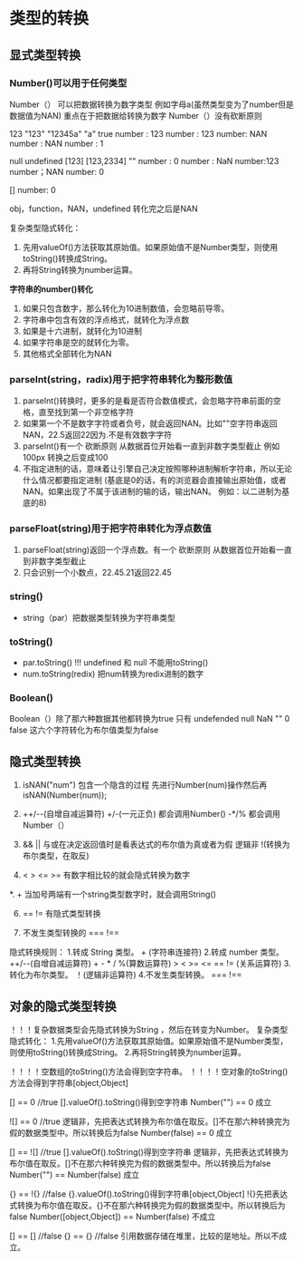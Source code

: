 # 类型的转换

## 显式类型转换

### Number()可以用于任何类型

 Number（） 可以把数据转换为数字类型   例如字母a(虽然类型变为了number但是数据值为NAN)  重点在于把数据给转换为数字
 Number（）没有砍断原则

 123               "123"                 "12345a"               "a"                  true
 number : 123      number : 123           number: NAN           number :  NAN        number : 1

 null              undefined             [123]                  [123,2334]            ""
 number : 0        number : NaN          number:123              number；NAN          number: 0

 []
 number: 0

 obj，function，NAN，undefined 转化完之后是NAN

复杂类型隐式转化：

1. 先用valueOf()方法获取其原始值。如果原始值不是Number类型，则使用toString()转换成String。
2. 再将String转换为number运算。

**字符串的number()转化**

1. 如果只包含数字，那么转化为10进制数值，会忽略前导零。
2. 字符串中包含有效的浮点格式，就转化为浮点数
3. 如果是十六进制，就转化为10进制
4. 如果字符串是空的就转化为零。
5. 其他格式全部转化为NAN

### parseInt(string，radix)用于把字符串转化为整形数值

1. parseInt()转换时，更多的是看是否符合数值模式，会忽略字符串前面的空格，直至找到第一个非空格字符
2. 如果第一个不是数字字符或者负号，就会返回NAN。比如""空字符串返回NAN，22.5返回22因为.不是有效数字字符
3. parseInt()有一个 砍断原则 从数据首位开始看一直到非数字类型截止 例如100px 转换之后变成100
4. 不指定进制的话，意味着让引擎自己决定按照哪种进制解析字符串，所以无论什么情况都要指定进制 (基底是0的话，有的浏览器会直接输出原始值，或者NAN。如果出现了不属于该进制的输的话，输出NAN。 例如：以二进制为基底的8)

### parseFloat(string)用于把字符串转化为浮点数值

1. parseFloat(string)返回一个浮点数。有一个 砍断原则 从数据首位开始看一直到非数字类型截止
2. 只会识别一个小数点，22.45.21返回22.45

### string()

* string（par）把数据类型转换为字符串类型

### toString()

* par.toString() !!! undefined 和 null 不能用toString()
* num.toString(redix) 把num转换为redix进制的数字

### Boolean()

Boolean（）除了那六种数据其他都转换为true 只有 undefended null NaN "" 0 false 这六个字符转化为布尔值类型为false

## 隐式类型转换

1. isNAN("num") 包含一个隐含的过程 先进行Number(num)操作然后再 isNAN(Number(num));

2. ++/--(自增自减运算符)    +/-(一元正负) 都会调用Number()
 -*/% 都会调用Number（）

3. && || 与或在决定返回值时是看表达式的布尔值为真或者为假 逻辑非 !(转换为布尔类型，在取反)

4. < > <= >= 有数字相比较的就会隐式转换为数字

*. + 当加号两端有一个string类型数字时，就会调用String()

6. == != 有隐式类型转换

7. 不发生类型转换的 ===  !==

隐式转换规则：
1.转成 String 类型。  + (字符串连接符)
2.转成 number 类型。  ++/--(自增自减运算符) + - * / %(算数运算符) > < >= <= == != (关系运算符)
3.转化为布尔类型。 ！(逻辑非运算符)
4.不发生类型转换。 ===  !==

## 对象的隐式类型转换

！！！复杂数据类型会先隐式转换为String ，然后在转变为Number。
复杂类型隐式转化：
1.先用valueOf()方法获取其原始值。如果原始值不是Number类型，则使用toString()转换成String。
2.再将String转换为number运算。

！！！！空数组的toString()方法会得到空字符串。
！！！！空对象的toString()方法会得到字符串[object,Object]

[] == 0    //true
[].valueOf().toString()得到空字符串
Number("") == 0 成立

![] == 0  //true
逻辑非，先把表达式转换为布尔值在取反。[]不在那六种转换完为假的数据类型中。所以转换后为false
Number(false) == 0 成立

[] == ![]  //true
[].valueOf().toString()得到空字符串
逻辑非，先把表达式转换为布尔值在取反。[]不在那六种转换完为假的数据类型中。所以转换后为false
Number("") == Number(false)  成立

{} == !{}  //false
{}.valueOf().toString()得到字符串[object,Object]
!{}先把表达式转换为布尔值在取反。{}不在那六种转换完为假的数据类型中。所以转换后为false
Number([object,Object]) == Number(false)  不成立

[] == [] //false
{} == {} //false
引用数据存储在堆里，比较的是地址。所以不成立。
